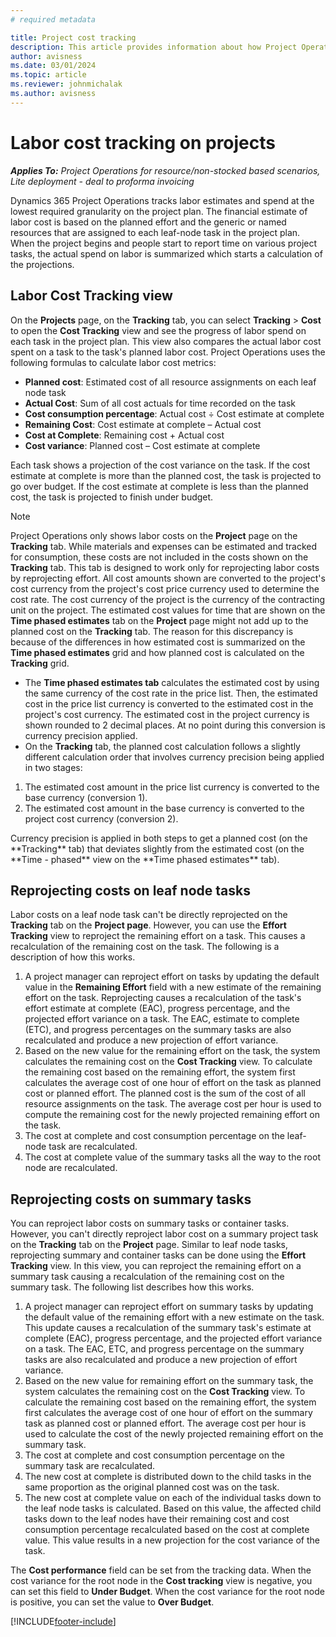 ```yaml
---
# required metadata

title: Project cost tracking 
description: This article provides information about how Project Operations tracks progress against labor cost and spend on a project.
author: avisness
ms.date: 03/01/2024
ms.topic: article
ms.reviewer: johnmichalak
ms.author: avisness
---
```


# Labor cost tracking on projects

_**Applies To:** Project Operations for resource/non-stocked based scenarios, Lite deployment - deal to proforma invoicing_

Dynamics 365 Project Operations tracks labor estimates and spend at the lowest required granularity on the project plan. The financial estimate of labor cost is based on the planned effort and the generic or named resources that are assigned to each leaf-node task in the project plan. When the project begins and people start to report time on various project tasks, the actual spend on labor is summarized which starts a calculation of the projections.

## Labor Cost Tracking view

On the **Projects** page, on the **Tracking** tab, you can select **Tracking** > **Cost** to open the **Cost Tracking** view and see the progress of labor spend on each task in the project plan. This view also compares the actual labor cost spent on a task to the task's planned labor cost. Project Operations uses the following formulas to calculate labor cost metrics:

- **Planned cost**: Estimated cost of all resource assignments on each leaf node task
- **Actual Cost**: Sum of all cost actuals for time recorded on the task
- **Cost consumption percentage**: Actual cost ÷ Cost estimate at complete
- **Remaining Cost**: Cost estimate at complete  – Actual cost
- **Cost at Complete**: Remaining cost + Actual cost
- **Cost variance**: Planned cost – Cost estimate at complete

Each task shows a projection of the cost variance on the task. If the cost estimate at complete is more than the planned cost, the task is projected to go over budget. If the cost estimate at complete is less than the planned cost, the task is projected to finish under budget.

>[!NOTE]
> Project Operations only shows labor costs on the **Project** page on the **Tracking** tab. While materials and expenses can be estimated and tracked for consumption, these costs are not included in the costs shown on the **Tracking** tab. This tab is designed to work only for reprojecting labor costs by reprojecting effort.
All cost amounts shown are converted to the project's cost currency from the project's cost price currency used to determine the cost rate. The cost currency of the project is the currency of the contracting unit on the project. The estimated cost values for time that are shown on the **Time phased estimates** tab on the **Project** page might not add up to the planned cost on the **Tracking** tab. The reason for this discrepancy is because of the differences in how estimated cost is summarized on the **Time phased estimates** grid and how planned cost is calculated on the **Tracking** grid. 
>
> - The **Time phased estimates tab** calculates the estimated cost by using the same currency of the cost rate in the price list. Then, the estimated cost in the price list currency is converted to the estimated cost in the project's cost currency. The estimated cost in the project currency is shown rounded to 2 decimal places. At no point during this conversion is currency precision applied. 
> - On the **Tracking** tab, the planned cost calculation follows a slightly different calculation order that involves currency precision being applied in two stages: 
   ><ol>
   ><li>The estimated cost amount in the price list currency is converted to the base currency (conversion 1).</li>
   ><li>The estimated cost amount in the base currency is converted to the project cost currency (conversion 2). </li>
   ></ol>
   >Currency precision is applied in both steps to get a planned cost (on the **Tracking** tab) that deviates slightly from the estimated cost (on the **Time - phased** view on the **Time phased estimates** tab). 
   
## Reprojecting costs on leaf node tasks

Labor costs on a leaf node task can't be directly reprojected on the **Tracking** tab on the **Project page**. However, you can use the **Effort Tracking** view to reproject the remaining effort on a task. This causes a recalculation of the remaining cost on the task. The following is a description of how this works.

1. A project manager can reproject effort on tasks by updating the default value in the **Remaining Effort** field with a new estimate of the remaining effort on the task. 
Reprojecting causes a recalculation of the task's effort estimate at complete (EAC), progress percentage, and the projected effort variance on a task. The EAC, estimate to complete (ETC), and progress percentages on the summary tasks are also recalculated and produce a new projection of effort variance.
2. Based on the new value for the remaining effort on the task, the system calculates the remaining cost on the **Cost Tracking** view. To calculate the remaining cost based on the remaining effort, the system first calculates the average cost of one hour of effort on the task as planned cost or planned effort. The planned cost is the sum of the cost of all resource assignments on the task. The average cost per hour is used to compute the remaining cost for the newly projected remaining effort on the task.
3. The cost at complete and cost consumption percentage on the leaf-node task are recalculated.
4. The cost at complete value of the summary tasks all the way to the root node are recalculated.

## Reprojecting costs on summary tasks

You can reproject labor costs on summary tasks or container tasks. However, you can't directly reproject labor cost on a summary project task on the **Tracking** tab on the **Project** page. Similar to leaf node tasks, reprojecting summary and container tasks can be done using the **Effort Tracking** view. In this view, you can reproject the remaining effort on a summary task causing a recalculation of the remaining cost on the summary task. The following list describes how this works.

1. A project manager can reproject effort on summary tasks by updating the default value of the remaining effort with a new estimate on the task. This update causes a recalculation of the summary task's estimate at complete (EAC), progress percentage, and the projected effort variance on a task. The EAC, ETC, and progress percentage on the summary tasks are also recalculated and produce a new projection of effort variance.
2. Based on the new value for remaining effort on the summary task, the system calculates the remaining cost on the **Cost Tracking** view. To calculate the remaining cost based on the remaining effort, the system first calculates the average cost of one hour of effort on the summary task as planned cost or planned effort. The average cost per hour is used to calculate the cost of the newly projected remaining effort on the summary task.
3. The cost at complete and cost consumption percentage on the summary task are recalculated.
4. The new cost at complete is distributed down to the child tasks in the same proportion as the original planned cost was on the task.
5. The new cost at complete value on each of the individual tasks down to the leaf node tasks is calculated. Based on this value, the affected child tasks down to the leaf nodes have their remaining cost and cost consumption percentage recalculated based on the cost at complete value. This value results in a new projection for the cost variance of the task. 


The **Cost performance** field can be set from the tracking data. When the cost variance for the root node in the **Cost tracking** view is negative, you can set this field to **Under Budget**. When the cost variance for the root node is positive, you can set the value to **Over Budget**.


[!INCLUDE[footer-include](../includes/footer-banner.md)]
